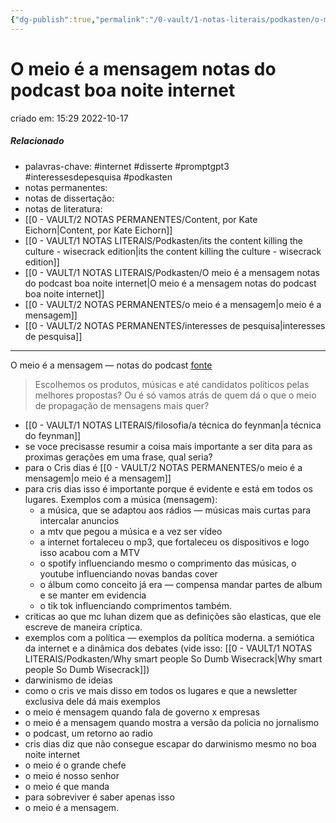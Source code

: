 ```yaml
---
{"dg-publish":true,"permalink":"/0-vault/1-notas-literais/podkasten/o-meio-e-a-mensagem-notas-do-podcast-boa-noite-internet/","tags":["internet","disserte","promptgpt3","interessesdepesquisa","podkasten"],"dgHomeLink":true,"dgShowLocalGraph":true,"dgShowFileTree":true,"dgEnableSearch":true}
---
```


# O meio é a mensagem notas do podcast boa noite internet
criado em: 15:29 2022-10-17

##### Relacionado
- palavras-chave: #internet #disserte #promptgpt3 #interessesdepesquisa #podkasten 
- notas permanentes: 
- notas de dissertação:
- notas de literatura: 
- [[0 - VAULT/2 NOTAS PERMANENTES/Content, por Kate Eichorn\|Content, por Kate Eichorn]]
- [[0 - VAULT/1 NOTAS LITERAIS/Podkasten/its the content killing the culture - wisecrack edition\|its the content killing the culture - wisecrack edition]]
- [[0 - VAULT/1 NOTAS LITERAIS/Podkasten/O meio é a mensagem notas do podcast boa noite internet\|O meio é a mensagem notas do podcast boa noite internet]]
- [[0 - VAULT/2 NOTAS PERMANENTES/o meio é a mensagem\|o meio é a mensagem]]
- [[0 - VAULT/2 NOTAS PERMANENTES/interesses de pesquisa\|interesses de pesquisa]]

---
O meio é a mensagem — notas do podcast
[fonte](https://podcasts.google.com/feed/aHR0cHM6Ly93d3cub21ueWNvbnRlbnQuY29tL2QvcGxheWxpc3QvMDAwOWIxNjctMGU4Mi00MTRlLTkxZWItYWFlODAxMWZjNjZkLzk3NWEzNmUwLTYyZDEtNDZkNS05MDcyLWFlY2IwMTQyMTEyMC8zOTUwNDlkNC02YzE3LTRmM2MtOTgzZS1hZWNiMDE0MjExMjkvcG9kY2FzdC5yc3M/episode/NTUyMzQ5N2EtZTcwMS00ZTc4LWI5ZDYtYWYxYjAxMzA4NDI0?sa=X&ved=0CAUQkfYCahcKEwjYoKGh_-f6AhUAAAAAHQAAAAAQNQ)

>Escolhemos os produtos, músicas e até candidatos políticos pelas melhores propostas? Ou é só vamos atrás de quem dá o que o meio de propagação de mensagens mais quer?

- [[0 - VAULT/1 NOTAS LITERAIS/filosofia/a técnica do feynman\|a técnica do feynman]]
- se voce precisasse resumir a coisa mais importante a ser dita para as proximas gerações em uma frase, qual seria?
- para o Cris dias é [[0 - VAULT/2 NOTAS PERMANENTES/o meio é a mensagem\|o meio é a mensagem]]
- para cris dias isso é importante porque é evidente e está em todos os lugares. Exemplos com a música (mensagem):
	- a música, que se adaptou aos rádios — músicas mais curtas para intercalar anuncios
	- a mtv que pegou a música e a vez ser vídeo
	- a internet fortaleceu o mp3, que fortaleceu os dispositivos e logo isso acabou com a MTV
	- o spotify influenciando mesmo o comprimento das músicas, o youtube influenciando novas bandas cover
	- o álbum como conceito já era — compensa mandar partes de album e se manter em evidencia
	- o tik tok influenciando comprimentos também.
- criticas ao que mc luhan dizem que as definições são elasticas, que ele escreve de maneira críptica.
- exemplos com a política — exemplos da política moderna. a semiótica da internet e a dinâmica dos debates (vide isso: [[0 - VAULT/1 NOTAS LITERAIS/Podkasten/Why smart people So Dumb Wisecrack\|Why smart people So Dumb Wisecrack]])
- darwinismo de ideias
- como o cris ve mais disso em todos os lugares e que a newsletter exclusiva dele dá mais exemplos
- o meio é mensagem quando fala de governo x empresas
- o meio é a mensagem quando mostra a versão da policia no jornalismo
- o podcast, um retorno ao radio
- cris dias diz que não consegue escapar do darwinismo mesmo no boa noite internet
- o meio é o grande chefe
- o meio é nosso senhor
- o meio é que manda
- para sobreviver é saber apenas isso 
- o meio é a mensagem.
